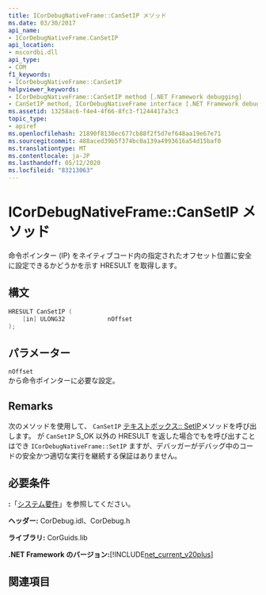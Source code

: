```yaml
---
title: ICorDebugNativeFrame::CanSetIP メソッド
ms.date: 03/30/2017
api_name:
- ICorDebugNativeFrame.CanSetIP
api_location:
- mscordbi.dll
api_type:
- COM
f1_keywords:
- ICorDebugNativeFrame::CanSetIP
helpviewer_keywords:
- ICorDebugNativeFrame::CanSetIP method [.NET Framework debugging]
- CanSetIP method, ICorDebugNativeFrame interface [.NET Framework debugging]
ms.assetid: 13258ac6-f4e4-4f66-8fc3-f1244417a3c3
topic_type:
- apiref
ms.openlocfilehash: 21890f8130ec677cb88f2f5d7ef648aa19e67e71
ms.sourcegitcommit: 488aced39b5f374bc0a139a4993616a54d15baf0
ms.translationtype: MT
ms.contentlocale: ja-JP
ms.lasthandoff: 05/12/2020
ms.locfileid: "83213063"
---
```

# <a name="icordebugnativeframecansetip-method"></a>ICorDebugNativeFrame::CanSetIP メソッド
命令ポインター (IP) をネイティブコード内の指定されたオフセット位置に安全に設定できるかどうかを示す HRESULT を取得します。  
  
## <a name="syntax"></a>構文  
  
```cpp  
HRESULT CanSetIP (  
    [in] ULONG32            nOffset  
);  
```  
  
## <a name="parameters"></a>パラメーター  
 `nOffset`  
 から命令ポインターに必要な設定。  
  
## <a name="remarks"></a>Remarks  
 次のメソッドを使用して、 `CanSetIP` [テキストボックス:: SetIP](icordebugnativeframe-setip-method.md)メソッドを呼び出します。 が `CanSetIP` S_OK 以外の HRESULT を返した場合でもを呼び出すことはでき `ICorDebugNativeFrame::SetIP` ますが、デバッガーがデバッグ中のコードの安全かつ適切な実行を継続する保証はありません。  
  
## <a name="requirements"></a>必要条件  
 **:**「[システム要件](../../get-started/system-requirements.md)」を参照してください。  
  
 **ヘッダー:** CorDebug.idl、CorDebug.h  
  
 **ライブラリ:** CorGuids.lib  
  
 **.NET Framework のバージョン:**[!INCLUDE[net_current_v20plus](../../../../includes/net-current-v20plus-md.md)]  
  
## <a name="see-also"></a>関連項目
